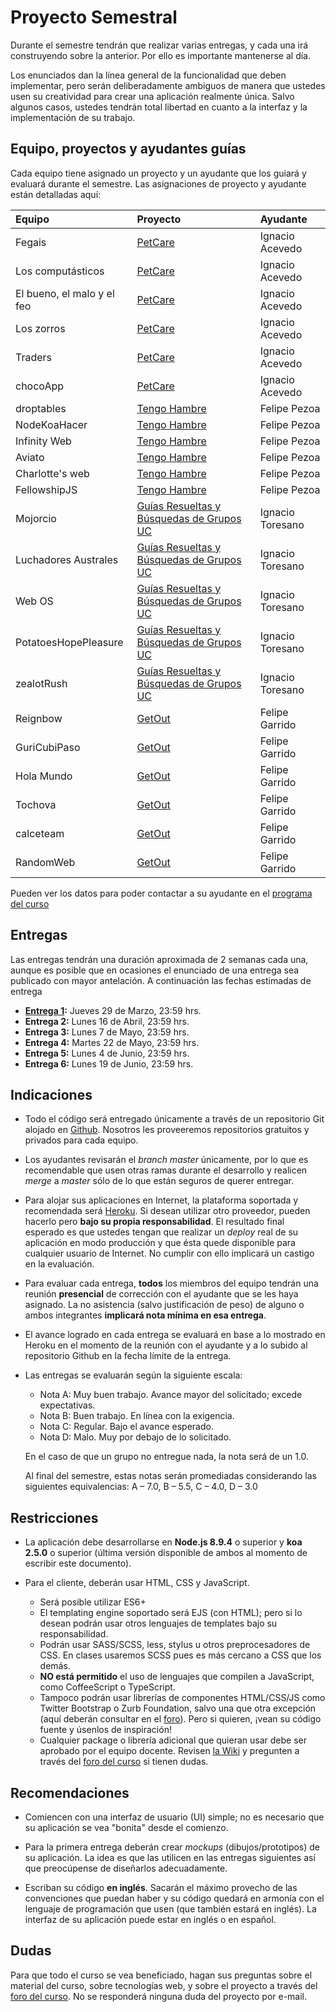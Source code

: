 # Proyecto Semestral

Durante el semestre tendrán que realizar varias entregas, y cada una irá construyendo sobre la anterior. Por ello es importante mantenerse al día.

Los enunciados dan la línea general de la funcionalidad que deben implementar, pero serán deliberadamente ambiguos de manera que ustedes usen su creatividad para crear una aplicación realmente única. Salvo algunos casos, ustedes tendrán total libertad en cuanto a la interfaz y la implementación de su trabajo.

## Equipo, proyectos y ayudantes guías

Cada equipo tiene asignado un proyecto y un ayudante que los guiará y evaluará durante el semestre. Las asignaciones de proyecto y ayudante están detalladas aquí:

| Equipo  | Proyecto | Ayudante |
|:-------------------- |:---------------------------| :------|
Fegais | [PetCare](https://docs.google.com/document/d/1lcl-niHvwBIUEK557jSuUmrXa1tth6bHg5p35x1chMs/edit?usp=sharing) | Ignacio Acevedo
Los computásticos | [PetCare](https://docs.google.com/document/d/1lcl-niHvwBIUEK557jSuUmrXa1tth6bHg5p35x1chMs/edit?usp=sharing) | Ignacio Acevedo
El bueno, el malo y el feo | [PetCare](https://docs.google.com/document/d/1lcl-niHvwBIUEK557jSuUmrXa1tth6bHg5p35x1chMs/edit?usp=sharing) | Ignacio Acevedo
Los zorros | [PetCare](https://docs.google.com/document/d/1lcl-niHvwBIUEK557jSuUmrXa1tth6bHg5p35x1chMs/edit?usp=sharing) | Ignacio Acevedo
Traders | [PetCare](https://docs.google.com/document/d/1lcl-niHvwBIUEK557jSuUmrXa1tth6bHg5p35x1chMs/edit?usp=sharing) | Ignacio Acevedo
chocoApp | [PetCare](https://docs.google.com/document/d/1lcl-niHvwBIUEK557jSuUmrXa1tth6bHg5p35x1chMs/edit?usp=sharing) | Ignacio Acevedo
droptables | [Tengo Hambre](https://docs.google.com/document/d/1PX5RN1xZl1SIMmFpJKXc3x4FN5uQY_nEF2b2zGl4T20/edit?usp=sharing) | Felipe Pezoa
NodeKoaHacer | [Tengo Hambre](https://docs.google.com/document/d/1PX5RN1xZl1SIMmFpJKXc3x4FN5uQY_nEF2b2zGl4T20/edit?usp=sharing) | Felipe Pezoa
Infinity Web | [Tengo Hambre](https://docs.google.com/document/d/1PX5RN1xZl1SIMmFpJKXc3x4FN5uQY_nEF2b2zGl4T20/edit?usp=sharing) | Felipe Pezoa
Aviato | [Tengo Hambre](https://docs.google.com/document/d/1PX5RN1xZl1SIMmFpJKXc3x4FN5uQY_nEF2b2zGl4T20/edit?usp=sharing) | Felipe Pezoa
Charlotte's web | [Tengo Hambre](https://docs.google.com/document/d/1PX5RN1xZl1SIMmFpJKXc3x4FN5uQY_nEF2b2zGl4T20/edit?usp=sharing) | Felipe Pezoa
FellowshipJS | [Tengo Hambre](https://docs.google.com/document/d/1PX5RN1xZl1SIMmFpJKXc3x4FN5uQY_nEF2b2zGl4T20/edit?usp=sharing) | Felipe Pezoa
Mojorcio | [Guías Resueltas y Búsquedas de Grupos UC](https://docs.google.com/document/d/10ab789YIwZwHJB5t_7GFE9a1xv491NGx28J1rhlabSg/edit?usp=sharing) | Ignacio Toresano
Luchadores Australes | [Guías Resueltas y Búsquedas de Grupos UC](https://docs.google.com/document/d/10ab789YIwZwHJB5t_7GFE9a1xv491NGx28J1rhlabSg/edit?usp=sharing) | Ignacio Toresano
Web OS | [Guías Resueltas y Búsquedas de Grupos UC](https://docs.google.com/document/d/10ab789YIwZwHJB5t_7GFE9a1xv491NGx28J1rhlabSg/edit?usp=sharing) | Ignacio Toresano
PotatoesHopePleasure | [Guías Resueltas y Búsquedas de Grupos UC](https://docs.google.com/document/d/10ab789YIwZwHJB5t_7GFE9a1xv491NGx28J1rhlabSg/edit?usp=sharing) | Ignacio Toresano
zealotRush | [Guías Resueltas y Búsquedas de Grupos UC](https://docs.google.com/document/d/10ab789YIwZwHJB5t_7GFE9a1xv491NGx28J1rhlabSg/edit?usp=sharing) | Ignacio Toresano
Reignbow | [GetOut](https://docs.google.com/document/d/1dIYDjn_4R-84lMZYNRNUW7QCEj2mVrjkp-Xgz_N97_8/edit?usp=sharing) | Felipe Garrido
GuriCubiPaso | [GetOut](https://docs.google.com/document/d/1dIYDjn_4R-84lMZYNRNUW7QCEj2mVrjkp-Xgz_N97_8/edit?usp=sharing) | Felipe Garrido
Hola Mundo | [GetOut](https://docs.google.com/document/d/1dIYDjn_4R-84lMZYNRNUW7QCEj2mVrjkp-Xgz_N97_8/edit?usp=sharing) | Felipe Garrido
Tochova | [GetOut](https://docs.google.com/document/d/1dIYDjn_4R-84lMZYNRNUW7QCEj2mVrjkp-Xgz_N97_8/edit?usp=sharing) | Felipe Garrido
calceteam | [GetOut](https://docs.google.com/document/d/1dIYDjn_4R-84lMZYNRNUW7QCEj2mVrjkp-Xgz_N97_8/edit?usp=sharing) | Felipe Garrido
RandomWeb | [GetOut](https://docs.google.com/document/d/1dIYDjn_4R-84lMZYNRNUW7QCEj2mVrjkp-Xgz_N97_8/edit?usp=sharing) | Felipe Garrido

Pueden ver los datos para poder contactar a su ayudante en el [programa del curso](../../../#equipo)

## Entregas

Las entregas tendrán una duración aproximada de 2 semanas cada una, aunque es posible que en ocasiones el enunciado de una entrega sea publicado con mayor antelación. A continuación las fechas estimadas de entrega

* **[Entrega 1](enunciados/entrega1.md):** Jueves 29 de Marzo, 23:59 hrs.
* **Entrega 2:** Lunes 16 de Abril, 23:59 hrs.
* **Entrega 3:** Lunes 7 de Mayo, 23:59 hrs.
* **Entrega 4:** Martes 22 de Mayo, 23:59 hrs.
* **Entrega 5:** Lunes 4 de Junio, 23:59 hrs.
* **Entrega 6:** Lunes 19 de Junio, 23:59 hrs.

## Indicaciones

* Todo el código será entregado únicamente a través de un repositorio Git alojado en [Github](https://github.com). Nosotros les proveeremos repositorios gratuitos y privados para cada equipo.

* Los ayudantes revisarán el *branch master* únicamente, por lo que es recomendable que usen otras ramas durante el desarrollo y realicen *merge* a *master* sólo de lo que están seguros de querer entregar.

* Para alojar sus aplicaciones en Internet, la plataforma soportada y recomendada será [Heroku](https://www.heroku.com/). Si desean utilizar otro proveedor, pueden hacerlo pero **bajo su propia responsabilidad**. El resultado final esperado es que ustedes tengan que realizar un *deploy* real de su aplicación en modo producción y que ésta quede disponible para cualquier usuario de Internet. No cumplir con ello implicará un castigo en la evaluación.

* Para evaluar cada entrega, **todos** los miembros del equipo tendrán una reunión **presencial** de corrección con el ayudante que se les haya asignado. La no asistencia (salvo justificación de peso) de alguno o ambos integrantes **implicará nota mínima en esa entrega**.

* El avance logrado en cada entrega se evaluará en base a lo mostrado en Heroku en el momento de la reunión con el ayudante y a lo subido al repositorio Github en la fecha límite de la entrega.

* Las entregas se evaluarán según la siguiente escala:
	* Nota A: Muy buen trabajo. Avance mayor del solicitado; excede expectativas.
	* Nota B: Buen trabajo. En línea con la exigencia.
	* Nota C: Regular. Bajo el avance esperado.
	* Nota D: Malo. Muy por debajo de lo solicitado.

	En el caso de que un grupo no entregue nada, la nota será de un 1.0.

	Al final del semestre, estas notas serán promediadas considerando las siguientes equivalencias: A – 7.0, B – 5.5, C – 4.0, D – 3.0

## Restricciones

* La aplicación debe desarrollarse en **Node.js 8.9.4** o superior y **koa 2.5.0** o superior (última versión disponible de ambos al momento de escribir este documento).

* Para el cliente, deberán usar HTML, CSS y JavaScript.
	* Será posible utilizar ES6+
	* El templating engine soportado será EJS (con HTML); pero si lo desean podrán usar otros lenguajes de templates bajo su responsabilidad.
	* Podrán usar SASS/SCSS, less, stylus u otros preprocesadores de CSS. En clases usaremos SCSS pues es más cercano a CSS que los demás.
	* **NO está permitido** el uso de lenguajes que compilen a JavaScript, como CoffeeScript o TypeScript.
	* Tampoco podrán usar librerías de componentes HTML/CSS/JS como Twitter Bootstrap o Zurb Foundation, salvo una que otra excepción (aquí deberán consultar en el [foro](../../../#foro)). Pero si quieren, ¡vean su código fuente y úsenlos de inspiración!
	* Cualquier package o librería adicional que quieran usar debe ser aprobado por el equipo docente. Revisen [la Wiki](../../../wiki/Packages) y pregunten a través del [foro del curso](../../../#foro) si tienen dudas.

## Recomendaciones

* Comiencen con una interfaz de usuario (UI) simple; no es necesario que su aplicación se vea "bonita" desde el comienzo.

* Para la primera entrega deberán crear *mockups* (dibujos/prototipos) de su aplicación. La idea es que las utilicen en las entregas siguientes así que preocúpense de diseñarlos adecuadamente.

* Escriban su código **en inglés**. Sacarán el máximo provecho de las convenciones que puedan haber y su código quedará en armonía con el lenguaje de programación que usen (que también estará en inglés). La interfaz de su aplicación puede estar en inglés o en español.

## Dudas
Para que todo el curso se vea beneficiado, hagan sus preguntas sobre el material del curso, sobre tecnologías web, y sobre el proyecto a través del [foro del curso](../../../#foro).  No se responderá ninguna duda del proyecto por e-mail.